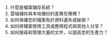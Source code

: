 1. 什麼是檔案儲存系統？ 
2. 雲端儲存與本地備份的差異在哪裡？ 
3. 如何保護您的檔案免於資料遺失或破損？ 
4. 如何將檔案使用工具或應用程式與其他人分享？ 
5. 如何搜尋和管理大量的文件，以提高您的生產力？
